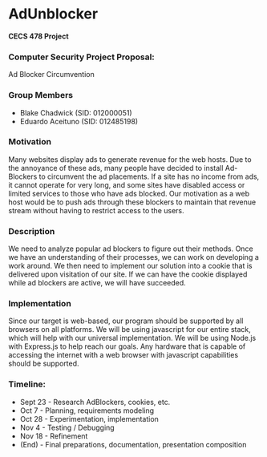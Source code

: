 # AdUnblocker
**CECS 478 Project**

### Computer Security Project Proposal:
Ad Blocker Circumvention

### Group Members
* Blake Chadwick (SID: 012000051)
* Eduardo Aceituno (SID: 012485198)

### Motivation
Many websites display ads to generate revenue for the web hosts.  Due to the annoyance of these ads, many people have decided to install Ad-Blockers to circumvent the ad placements.  If a site has no income from ads, it cannot operate for very long, and some sites have disabled access or limited services to those who have ads blocked.  Our motivation as a web host would be to push ads through these blockers to maintain that revenue stream without having to restrict access to the users. 


### Description
We need to analyze popular ad blockers to figure out their methods.  Once we have an understanding of their processes, we can work on developing a work around.  We then need to implement our solution into a cookie that is delivered upon visitation of our site.  If we can have the cookie displayed while ad blockers are active, we will have succeeded. 


### Implementation
Since our target is web-based, our program should be supported by all browsers on all platforms.  We will be using javascript for our entire stack, which will help with our universal implementation.  We will be using Node.js with Express.js to help reach our goals.  Any hardware that is capable of accessing the internet with a web browser with javascript capabilities should be supported. 


### Timeline:
* Sept 23	- Research AdBlockers, cookies, etc.
* Oct 7		- Planning, requirements modeling
* Oct 28	- Experimentation, implementation
* Nov 4		- Testing / Debugging
* Nov 18	- Refinement
* (End)		- Final preparations, documentation, presentation composition
